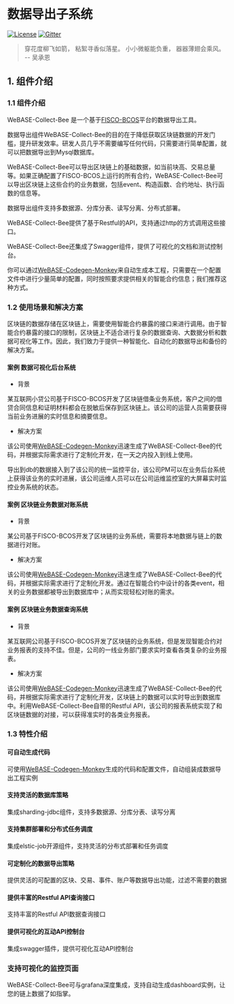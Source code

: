 # 数据导出子系统
[![License](https://img.shields.io/badge/license-Apache%202-4EB1BA.svg)](https://www.apache.org/licenses/LICENSE-2.0.html)
[![Gitter](https://badges.gitter.im/WeBASE-Collect-Bee/WeBASE-Collect-Bee.svg)](https://gitter.im/WeBASE-Collect-Bee/community)


> 穿花度柳飞如箭，
> 粘絮寻香似落星。
> 小小微躯能负重，
> 器器薄翅会乘风。
> -- 吴承恩

## 1. 组件介绍

### 1.1 组件介绍
WeBASE-Collect-Bee 是一个基于[FISCO-BCOS](https://github.com/FISCO-BCOS/FISCO-BCOS)平台的数据导出工具。

数据导出组件WeBASE-Collect-Bee的目的在于降低获取区块链数据的开发门槛，提升研发效率。研发人员几乎不需要编写任何代码，只需要进行简单配置，就可以把数据导出到Mysql数据库。

WeBASE-Collect-Bee可以导出区块链上的基础数据，如当前块高、交易总量等。如果正确配置了FISCO-BCOS上运行的所有合约，WeBASE-Collect-Bee可以导出区块链上这些合约的业务数据，包括event、构造函数、合约地址、执行函数的信息等。

数据导出组件支持多数据源、分库分表、读写分离、分布式部署。

WeBASE-Collect-Bee提供了基于Restful的API，支持通过http的方式调用这些接口。

WeBASE-Collect-Bee还集成了Swagger组件，提供了可视化的文档和测试控制台。

你可以通过[WeBASE-Codegen-Monkey](https://github.com/WeBankFinTech/WeBASE-Codegen-Monkey/tree/dev_v0.7.0.2019.06)来自动生成本工程，只需要在一个配置文件中进行少量简单的配置，同时按照要求提供相关的智能合约信息；我们推荐这种方式。

### 1.2 使用场景和解决方案

区块链的数据存储在区块链上，需要使用智能合约暴露的接口来进行调用。由于智能合约暴露的接口的限制，区块链上不适合进行复杂的数据查询、大数据分析和数据可视化等工作。因此，我们致力于提供一种智能化、自动化的数据导出和备份的解决方案。

#### 案例 数据可视化后台系统

- 背景

某互联网小贷公司基于FISCO-BCOS开发了区块链借条业务系统，客户之间的借贷合同信息和证明材料都会在脱敏后保存到区块链上。该公司的运营人员需要获得当前业务进展的实时信息和摘要信息。

- 解决方案

该公司使用[WeBASE-Codegen-Monkey](https://github.com/WeBankFinTech/WeBASE-Codegen-Monkey/tree/dev_v0.7.0.2019.06)迅速生成了WeBASE-Collect-Bee的代码，并根据实际需求进行了定制化开发，在一天之内投入到线上使用。

导出到db的数据接入到了该公司的统一监控平台，该公司PM可以在业务后台系统上获得该业务的实时进展，该公司运维人员可以在公司运维监控室的大屏幕实时监控业务系统的状态。

#### 案例 区块链业务数据对账系统

- 背景

某公司基于FISCO-BCOS开发了区块链的业务系统，需要将本地数据与链上的数据进行对账。

- 解决方案

该公司使用[WeBASE-Codegen-Monkey](https://github.com/WeBankFinTech/WeBASE-Codegen-Monkey/tree/dev_v0.7.0.2019.06)迅速生成了WeBASE-Collect-Bee的代码，并根据实际需求进行了定制化开发。通过在智能合约中设计的各类event，相关的业务数据都被导出到数据库中；从而实现轻松对账的需求。

#### 案例 区块链业务数据查询系统

- 背景

某互联网公司基于FISCO-BCOS开发了区块链的业务系统，但是发现智能合约对业务报表的支持不佳。但是，公司的一线业务部门要求实时查看各类复杂的业务报表。

- 解决方案

该公司使用[WeBASE-Codegen-Monkey](https://github.com/WeBankFinTech/WeBASE-Codegen-Monkey/tree/dev_v0.7.0.2019.06)迅速生成了WeBASE-Collect-Bee的代码，并根据实际需求进行了定制化开发，区块链上的数据可以实时导出到数据库中。利用WeBASE-Collect-Bee自带的Restful API，该公司的报表系统实现了和区块链数据的对接，可以获得准实时的各类业务报表。

### 1.3 特性介绍

#### 可自动生成代码

可使用[WeBASE-Codegen-Monkey](https://github.com/WeBankFinTech/WeBASE-Codegen-Monkey/tree/dev_v0.7.0.2019.06)生成的代码和配置文件，自动组装成数据导出工程实例

#### 支持灵活的数据库策略

集成sharding-jdbc组件，支持多数据源、分库分表、读写分离

#### 支持集群部署和分布式任务调度

集成elstic-job开源组件，支持灵活的分布式部署和任务调度

#### 可定制化的数据导出策略

提供灵活的可配置的区块、交易、事件、账户等数据导出功能，过滤不需要的数据

#### 提供丰富的Restful API查询接口

支持丰富的Restful API数据查询接口

#### 提供可视化的互动API控制台

集成swagger插件，提供可视化互动API控制台

### 支持可视化的监控页面

WeBASE-Collect-Bee可与grafana深度集成，支持自动生成dashboard实例，让您的链上数据了如指掌。



